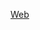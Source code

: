 <!-- [website]: https://sehrishbashir.github.io/AlishaTeachersDay/ -->
[Web](https://github.com/sehrishbashir/Alisha-Teacher-s-Day)
